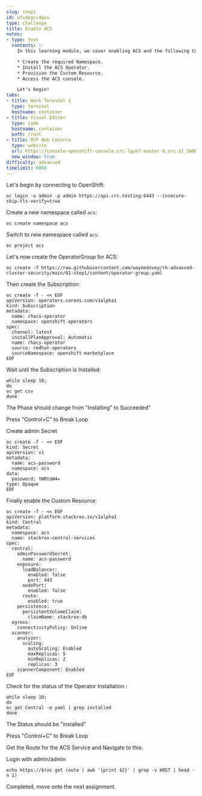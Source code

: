 ```yaml
---
slug: step1
id: ufvdogcc4guu
type: challenge
title: Enable ACS
notes:
- type: text
  contents: |-
    In this learning module, we cover enabling ACS and the following Concepts:

    * Create the required Namespace.
    * Install the ACS Operator.
    * Provision the Custom Resource.
    * Access the ACS console.

    Let's begin!
tabs:
- title: Work Terminal 1
  type: terminal
  hostname: container
- title: Visual Editor
  type: code
  hostname: container
  path: /root
- title: OCP Web Console
  type: website
  url: https://console-openshift-console.crc-lgph7-master-0.crc.${_SANDBOX_ID}.instruqt.io
  new_window: true
difficulty: advanced
timelimit: 6000
---
```

Let's begin by connecting to OpenShift:

```
oc login -u admin -p admin https://api.crc.testing:6443 --insecure-skip-tls-verify=true
```

Create a new namespace called `acs`:

```
oc create namespace acs
```

Switch to new namespace called `acs`:

```
oc project acs
```

Let's now create the OperatorGroup for ACS:

```
oc create -f https://raw.githubusercontent.com/waynedovey/rh-advanced-cluster-security/main/01-step1/content/operator-group.yaml
```

Then create the Subscription:

```
oc create -f - << EOF
apiVersion: operators.coreos.com/v1alpha1
kind: Subscription
metadata:
  name: rhacs-operator
  namespace: openshift-operators
spec:
  channel: latest
  installPlanApproval: Automatic
  name: rhacs-operator
  source: redhat-operators
  sourceNamespace: openshift-marketplace
EOF
```

Wait until the Subscription is Installed:

```
while sleep 10;
do
oc get csv
done
```

The Phase should change from "Installing" to Succeeded"

Press "Control+C" to Break Loop

Create admin Secret
```
oc create -f - << EOF
kind: Secret
apiVersion: v1
metadata:
  name: acs-password
  namespace: acs
data:
  password: YWRtaW4=
type: Opaque
EOF
```

Finally enable the Custom Resource:

```
oc create -f - << EOF
apiVersion: platform.stackrox.io/v1alpha1
kind: Central
metadata:
  namespace: acs
  name: stackrox-central-services
spec:
  central:
    adminPasswordSecret:
      name: acs-password
    exposure:
      loadBalancer:
        enabled: false
        port: 443
      nodePort:
        enabled: false
      route:
        enabled: true
    persistence:
      persistentVolumeClaim:
        claimName: stackrox-db
  egress:
    connectivityPolicy: Online
  scanner:
    analyzer:
      scaling:
        autoScaling: Enabled
        maxReplicas: 5
        minReplicas: 2
        replicas: 3
    scannerComponent: Enabled
EOF
```

Check for the status of the Operator Installation :

```
while sleep 10;
do
oc get Central -o yaml | grep installed
done
````

The Status should be "installed"

Press "Control+C" to Break Loop

Get the Route for the ACS Service and Navigate to this:

Login with admin/admin

```
echo https://$(oc get route | awk '{print $2}' | grep -v HOST | head -n 1)
```

Completed, move onto the next assignment.
